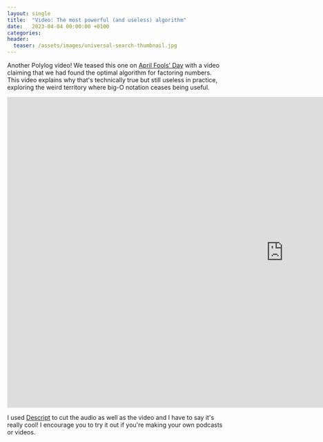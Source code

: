 ```yaml
---
layout: single
title:  "Video: The most powerful (and useless) algorithm"
date:   2023-04-04 00:00:00 +0100
categories:
header:
  teaser: /assets/images/universal-search-thumbnail.jpg
---
```


Another Polylog video! We teased this one on [April Fools' Day](https://www.youtube.com/watch?v=qrKlPzceeqc) with a video claiming that we had found the optimal algorithm for factoring numbers.
This video explains why that's technically true but still useless in practice, exploring the weird territory where big-O notation ceases being useful.

<iframe width="1280" height="720" src="https://www.youtube.com/embed/9ONm1od1QZo" title="The most powerful (and useless) algorithm" frameborder="0" allow="accelerometer; autoplay; clipboard-write; encrypted-media; gyroscope; picture-in-picture; web-share" allowfullscreen></iframe>

I used [Descript](https://descript.com/) to cut the audio as well as the video and I have to say it's really cool! I encourage you to try it out if you're making your own podcasts or videos.